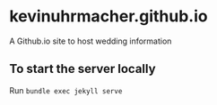 # kevinuhrmacher.github.io
A Github.io site to host wedding information


## To start the server locally

Run `bundle exec jekyll serve` 
